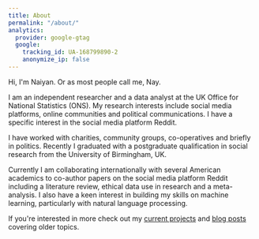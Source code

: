 ```yaml
---
title: About
permalink: "/about/"
analytics:
  provider: google-gtag
  google:
    tracking_id: UA-168799890-2
    anonymize_ip: false
---
```


Hi, I'm Naiyan. Or as most people call me, Nay.

I am an independent researcher and a data analyst at the UK Office for National Statistics (ONS). My research interests include social media platforms, online communities and political communications. I have a specific interest in the social media platform Reddit.

I have worked with charities, community groups, co-operatives and briefly in politics. Recently I graduated with a postgraduate qualification in social research from the University of Birmingham, UK.

Currently I am collaborating internationally with several American academics to co-author papers on the social media platform Reddit including a literature review, ethical data use in research and a meta-analysis. I also have a keen interest in building my skills on machine learning, particularly with natural language processing.

If you're interested in more check out my [current projects](/projects) and [blog posts](/categories/) covering older topics.
